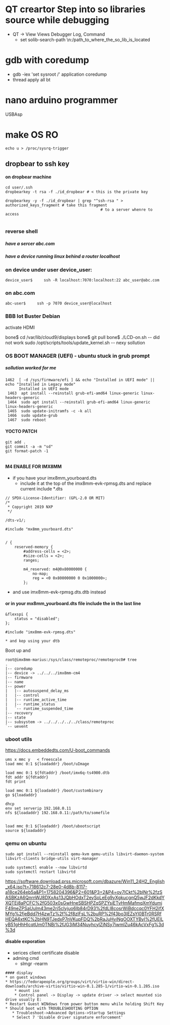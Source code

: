 # QT creartor Step into so libraries source while debugging

*  QT -> View Views Debugger Log, Command
    * set solib-search-path \n:/path_to_where_the_so_lib_is_located

# gdb with coredump
* gdb -iex 'set sysroot /' application coredump
* thread apply all bt




# nano arduino programmer
USBAsp


# make OS RO
    echo u > /proc/sysrq-trigger

## dropbear to ssh key

#### on dropbear machine
```
cd user/.ssh
dropbearkey -t rsa -f ./id_dropbear # < this is the private key

dropbearkey -y -f ./id_dropbear | grep "^ssh-rsa " > authorized_keys_fragment # take this fragment
									      # to a server whenre to access


```



### reverse shell
##### have a sercer abc.com
##### have a device running linux behind a router localhost
### on device under user device_user:
```
device_user$     ssh -R localhost:7070:localhost:22 abc_user@abc.com
```

### on abc.com
```
abc-user$     ssh -p 7070 device_user@localhost
```



### BBB Iot Buster Debian
activate HDMI

bone$ cd /var/lib/cloud9/displays
bone$ git pull
bone$ ./LCD-on.sh  -- did not work
sudo /opt/scripts/tools/update_kernel.sh -- nexy sollution

### OS BOOT MANAGER (UEFI) - ubuntu stuck in grub prompt

##### sollution worked for me
```
1462  [ -d /sys/firmware/efi ] && echo "Installed in UEFI mode" || echo "Installed in Legacy mode"
      Installed in UEFI mode
 1463  apt install --reinstall grub-efi-amd64 linux-generic linux-headers-generic
 1464  sudo apt install --reinstall grub-efi-amd64 linux-generic linux-headers-generic
 1465  sudo update-initramfs -c -k all
 1466  sudo update-grub
 1467  sudo reboot
 ```

#### YOCTO PATCH
```
git add .
git commit -a -m "sd"
git format-patch -1


```
#### M4 ENABLE FOR IMX8MM

* if you have your imx8mm_yourboard.dts
   *  include it at the top of the   imx8mm-evk-rpmsg.dts and replace current include *.dts
 
```
// SPDX-License-Identifier: (GPL-2.0 OR MIT)
/*
 * Copyright 2019 NXP
 */

/dts-v1/;

#include "mx8mm_yourboard.dts"


/ {
	reserved-memory {
		#address-cells = <2>;
		#size-cells = <2>;
		ranges;

		m4_reserved: m4@0x80000000 {
			no-map;
			reg = <0 0x80000000 0 0x1000000>;
		};

```
   * and use imx8mm-evk-rpmsg.dts.dtb instead

#### or in your mx8mm_yourboard.dts file include the in the last line

```
&flexspi {
	status = "disabled";
};

#include "imx8mm-evk-rpmsg.dts"
```
    * and kep using your dtb

Boot up and

```
root@imx8mm-marius:/sys/class/remoteproc/remoteproc0# tree
.
|-- coredump
|-- device -> ../../../imx8mm-cm4
|-- firmware
|-- name
|-- power
|   |-- autosuspend_delay_ms
|   |-- control
|   |-- runtime_active_time
|   |-- runtime_status
|   `-- runtime_suspended_time
|-- recovery
|-- state
|-- subsystem -> ../../../../../class/remoteproc
`-- uevent

```    


### uboot utils
https://docs.embeddedts.com/U-boot_commands

```
ums x mmc y   < freescale
load mmc 0:1 ${loadaddr} /boot/uImage

load mmc 0:1 ${fdtaddr} /boot/imx6q-ts4900.dtb
fdt addr ${fdtaddr}
fdt print

load mmc 0:1 ${loadaddr} /boot/custombinary
go ${loadaddr}

dhcp
env set serverip 192.168.0.11
nfs ${loadaddr} 192.168.0.11:/path/to/somefile


load mmc 0:1 ${loadaddr} /boot/ubootscript
source ${loadaddr}

```

### qemu on ubuntu

```
sudo apt install --reinstall qemu-kvm qemu-utils libvirt-daemon-system libvirt-clients bridge-utils virt-manager

sudo systemctl enable --now libvirtd
sudo systemctl restart libvirtd

```
https://software.download.prss.microsoft.com/dbazure/Win11_24H2_English_x64.iso?t=718612c7-28e0-4d8b-8117-a18ce264eb5a&P1=1758204396&P2=601&P3=2&P4=oy7lCkt%2blNr%2fzSASBKzA6QnrnWJ8DXxAs13JQbHOdxT2eySoLeEg9yXgkucgnQ5wJF2dKkdYXQTEj8aPCFC%2fG503x0sGwHneSBSHPZqSPZYsiETvHmMafmqXmYdumjF49neZPSaUulm43me2rj5cIyjuo6Ib84rD93%2fdLl8cosrWiBdccqc0YFH2ifXMYg%2fjeBdd7H4zwTz%2f%2f8zlFsL%2buRP%2f43bo3lEZsYl0BTr0RSRfHEQA6xtKC%2bHN9TJedxP7nVKupFDQ%2bRaJuHviNgOOXTYByI%2fUElLyB51gHhHlcqtUm0TNBj%2fJG3iM34NuyhcyIZjNSy7iwmIZu46kAcVxFg%3d%3d

#### disable exporation
* serices client certificate disable
* adming cmd
    * slmgr -rearm 
```
#### display
* on guest windows
* https://fedorapeople.org/groups/virt/virtio-win/direct-downloads/archive-virtio/virtio-win-0.1.285-1/virtio-win-0.1.285.iso
    * mount iso
    * Control panel -> Display -> update driver -> select mounted sio drive usually E:
* Restart Guest WINdows from power button menu while holding Shift Key
* Should boot with TROUBLESHOOTING OPTION
   * Troubleshoot->Advanced Options->Startup Settings
   * Select 7 'Disable driver signature enforcement' 
